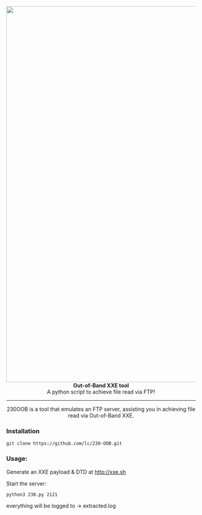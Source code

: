 <div align="center">
<img align="center" src="https://raw.githubusercontent.com/lc/230-OOB/master/logo.png" width="1000">
<br>
<b>Out-of-Band XXE tool</b>
<br/>
A python script to achieve file read via FTP!
<br/>
</div>
<hr/>
<div align="center">
230OOB is a tool that emulates an FTP server, assisting you in achieving file read via Out-of-Band XXE. 
</div>

### Installation
```
git clone https://github.com/lc/230-OOB.git
```

### Usage:
Generate an XXE payload & DTD at http://xxe.sh

Start the server:
```
python3 230.py 2121
```
everything will be logged to -> extracted.log
